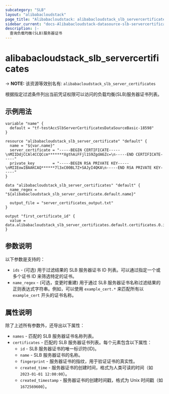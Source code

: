 ```yaml
---
subcategory: "SLB"
layout: "alibabacloudstack"
page_title: "Alibabacloudstack: alibabacloudstack_slb_servercertificates"
sidebar_current: "docs-Alibabacloudstack-datasource-slb-servercertificates"
description: |- 
  查询负载均衡(SLB)服务器证书
---
```


# alibabacloudstack_slb_servercertificates
-> **NOTE:** 该资源等效别名有: `alibabacloudstack_slb_server_certificates`

根据指定过滤条件列出当前凭证权限可以访问的负载均衡(SLB)服务器证书列表。

## 示例用法

```hcl
variable "name" {
  default = "tf-testAccSlbServerCertificatesDataSourceBasic-18598"
}

resource "alibabacloudstack_slb_server_certificate" "default" {
  name = "${var.name}"
  server_certificate = "-----BEGIN CERTIFICATE-----\nMIIDdjCCAl4CCQCcm*******XgthAiFFjl1S9ZgdA6Zc=\n-----END CERTIFICATE-----"
  private_key        = "-----BEGIN RSA PRIVATE KEY-----\nMIIEowIBAAKCAQ******7l3xC00BL7Z+SAJyI4QKA\n-----END RSA PRIVATE KEY-----"
}

data "alibabacloudstack_slb_server_certificates" "default" {
  name_regex = "${alibabacloudstack_slb_server_certificate.default.name}"

  output_file = "server_certificates_output.txt"
}

output "first_certificate_id" {
  value = data.alibabacloudstack_slb_server_certificates.default.certificates.0.id
}
```

## 参数说明

以下参数是支持的：

* `ids` - (可选) 用于过滤结果的 SLB 服务器证书 ID 列表。可以通过指定一个或多个证书 ID 来筛选特定的证书。
* `name_regex` - (可选，变更时重建) 用于通过 SLB 服务器证书名称过滤结果的正则表达式字符串。例如，可以使用 `example_cert.*` 来匹配所有以 `example_cert` 开头的证书名称。

## 属性说明

除了上述所有参数外，还导出以下属性：

* `names` - 匹配的 SLB 服务器证书名称列表。
* `certificates` - 匹配的 SLB 服务器证书列表。每个元素包含以下属性：
  * `id` - SLB 服务器证书的唯一标识符(ID)。
  * `name` - SLB 服务器证书的名称。
  * `fingerprint` - 服务器证书的指纹，用于验证证书的真实性。
  * `created_time` - 服务器证书的创建时间，格式为人类可读的时间（如 `2023-01-01 12:00:00`）。
  * `created_timestamp` - 服务器证书的创建时间戳，格式为 Unix 时间戳（如 `1672569600`）。